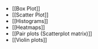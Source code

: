 
- [[Box Plot]]
- [[Scatter Plot]]
- [[Histograms]]
- [[Heatmaps]]
- [[Pair plots (Scatterplot matrix)]]
- [[Violin plots]]
